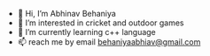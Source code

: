 - 👋 Hi, I’m Abhinav Behaniya
- 👀 I’m interested in cricket and outdoor games
- 🌱 I’m currently learning c++ language
- 📫  reach me by email behaniyaabhiav@gmail.com 

